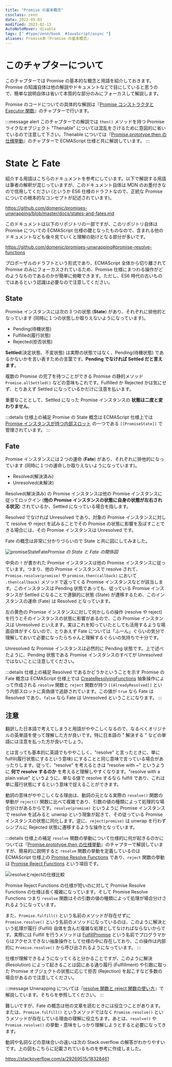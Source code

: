 ```yaml
---
title: "Promise の基本概念"
cssclass: zenn
date: 2022-05-03
modified: 2023-02-13
AutoNoteMover: disable
tags: [" #type/zenn/book  #JavaScript/async "]
aliases: Promise本『Promise の基本概念』
---
```


# このチャプターについて

このチャプターでは Promise の基本的な概念と用語を紹介しておきます。Promise の知識自体は他の解説やドキュメントなどで目にしていると思うので、簡単な説明自体は省いて本質的な部分のみにフォーカスして解説します。

Promise のコードについての具体的な解説は『[Promise コンストラクタと Executor 関数](3-epasync-promise-constructor-executor-func)』のチャプターで行います。

:::message alert
このチャプターでの解説では `then()` メソッドを持つ Promise ライクなオブジェクト "Thenable" については混乱をさけるために意図的に省いているので注意して下さい。Thenable については『[Promise.prototype.then の仕様挙動](m-epasync-promise-prototype-then)』のチャプターで ECMAScript 仕様と共に解説しています。
:::

# State と Fate

紹介する用語はこちらのドキュメントを参考にしています。以下で解説する用語は筆者の解釈が混じっていますが、このドキュメント自体は MDN のお墨付きなので信用してください (というか ES6 仕様のドラフトなので、正統な Promise についての根本的なコンセプトが記述されています)。

https://github.com/domenic/promises-unwrapping/blob/master/docs/states-and-fates.md

このドキュメントは以下のリポジトリの一部ですが、このリポジトリ自体は Promise についての ECMAScript 仕様の礎となったものなので、含まれる他のドキュメントなども後々見ていくと理解の助けとなる部分が多いです。

https://github.com/domenic/promises-unwrapping#promise-resolve-functions

プロポーザルのドラフトという形式であり、ECMAScript 全体から切り離されて Promise のみにフォーカスされているため、Promise 仕様にまつわる操作がどのようなものであるのかが簡単に俯瞰できます。ただし、ES6 時代の古いものではあるという認識は必要なので注意してください。

## State

Promise インスタンスには次の３つの状態 (**State**) があり、それぞれに排他的となっています (同時に１つの状態しか取りえないようになっています)。

- Pending(待機状態)
- Fulfilled(履行状態)
- Rejected(拒否状態)

**Settled**(決定状態、不変状態) は実際の状態ではなく、Pending(待機状態) であるかないかを言い表すための言葉です。**Pending でなければ Settled だと言えます**。

複数の Promise の完了を待つことができる Promise の静的メソッド `Promise.allSettled()` などの意味もこれです。Fulfilled か Rejected かは気にせず、とりあえず Settled になっているかだけに注意を払います。

重要なこととして、Settled になった Promise インスタンスの **状態は二度と変わりません**。

:::details 仕様上の補足
Promise の State 概念は ECMAScript 仕様上では [Promise インスタンスが持つ内部スロット](https://tc39.es/ecma262/#table-internal-slots-of-promise-instances) の一つである `[[PromiseState]]` で管理されています。
:::

## Fate

Promise インスタンスには２つの運命 (**Fate**) があり、それぞれに排他的になっています (同時に１つの運命しか取りえないようになっています)。

- Resolved(解決済み)
- Unresolved(未解決)

Resolved(解決済み) の Promise インスタンスは他の Promise インスタンスに従ってロックイン (**他の Promise インスタンスの状態に自身の状態が左右される状況**) されているか、Settled になっている場合を指します。

Resolved でなければ Unresolved であり、対象の Promise インスタンスに対して resolve や reject を試みることでその Promise の状態に影響を及ぼすことできる場合には、その Promise インスタンスは Unresolved です。

Fate の概念は非常に分かりづらいので State と共に図にしてみました。

![promiseStateFate](/images/js-async/img_promiseStateFate.jpg)*Promise の State と Fate の関係図*

中央の `?` が書かれた Promise インスタンスは他の Promise インスタンスに従っています。つまり、他の Promise インスタンスで resolve されて、`Promise.resolve(promise)` や `promise.then(callback)` において `.then(callback)` メソッドで返ってくる Promise インスタンスなどが該当します。このインスタンスは Pending 状態であっても、従っている Promise インスタンスが Settled になることで連鎖的に状態 (State) が遷移するため、このインスタンスの運命 (Fate) は Resolved となっています。

左の黄色の Promise インスタンスに対して何かしらの操作 (resolve や reject) を行うとそのインスタンスの状態に影響があるので、この Promise インスタンスは Unresolved といえます。実はこれを知っていたとしても活用するような場面自体がすくないので、とりあえず Fate については「ふーん」ぐらいの気分で理解しておいて必要になったらちゃんと理解するぐらいの気持ちで十分です。

Unresolved な Promise インスタンスは必然的に Pending 状態です。上で述べたように、Pending 状態である Promise インスタンスのすべてが Unresolved ではないことに注意してください。

:::details 仕様上の補足
Resolved であるかどうかということを示す Promise の Fate 概念は ECMAScript 仕様上では [CreateResolvingFunctions](https://tc39.es/ecma262/#sec-createresolvingfunctions) 抽象操作によって作成される `resolve` 関数と `reject` 関数が持つ `[[AlreadyResolved]]` という内部スロットに真偽値で追跡されています。この値が `true` なら Fate は Resolved であり、`false` なら Fate は Unresolved ということになります。
:::

## 注意

翻訳した日本語で考えてしまうと用語がややこしくなるので、なるべくオリジナルの英単語を使って理解した方が良いです。特に日本語の " 解決する " などの単語には注意を払った方が良いでしょう。

とは言っても基本的に英語でもややこしく、"resolve" と言ったときに、単に fulfill(履行状態にするという意味) にすることと同じ意味で言っている場合があったりします。従って、"resolve" を考えるときは "resolve with ~" というように **何で resolve するのか** を考えると理解しやすくなります。"resolve with a plain value" というように、単なる値で resolve するなら fulfill であり、これは単に履行状態にするという意味で捉えることができます。

動詞の意味がややこしくなる理由は、動詞の元となる実際の `resolve()` 関数の挙動が `reject()` 関数に比べて複雑であり、引数の値の種類によって処理的な場合分けがあるからです。`resolve(promise)` というように Promise インスタンスで resolve を試みると unwrap という現象が起きて、その従っている Promise インスタンスの状態に同化します。逆に、`reject(promise)` は unwrap を行わずシンプルに Rejected 状態に遷移するような操作となっています。

:::details 仕様上の補足
`resolve` 関数の挙動について仕様的に何が起きるのかについては『[Promise.prototype.then の仕様挙動](m-epasync-promise-prototype-then)』のチャプターで解説していますが、簡易的に説明すると `resolve` 関数の挙動を定義しているのは ECMAScript 仕様上の [Promise Resolve Functions](https://tc39.es/ecma262/#sec-promise-resolve-functions) であり、`reject` 関数の挙動は [Promise Reject Functions](https://tc39.es/ecma262/#sec-promise-reject-functions) という項目です。

![resolveとrejectの仕様比較](/images/js-async/img_spec-diff-resolve-reject.jpg)

Promise Reject Functions の仕様が短いのに対して Promise Resolve Functions の仕様は長く複雑になっています。そして Promise Resolve Functions つまり `resolve` 関数はその引数の値の種類によって処理が場合分けされるようになっています。

また、`Promise.fulfill()` という名前のメソッドが存在せずに `Promise.resolve()` という名前のメソッドになっているのは、このように解決という処理が履行 (Fulfill) 自体を含んだ複雑な処理としてなければならないからです。実際には Fulfill を行うメソッドは [FulfillPromise](https://tc39.es/ecma262/#sec-fulfillpromise) という名前でプログラマからはアクセスできない抽象操作として仕様の中に存在しており、この操作は内部的に `Promise.resolve()` から呼び出されるようになっています。
:::

仕様が理解できるようになってくると分かることですが、このように解決 (Resolution) によって起きることは図にある通り履行 (Fulfillment) や引数に取った Promise オブジェクトの状態に応じて拒否 (Rejection) を起こすなど多数の場合があるので注意してください。

:::message
Unwrapping については『[resolve 関数と reject 関数の使い方](g-epasync-resolve-reject)』で解説しています。そちらを参照してください。
:::

難しいですが、Fate の概念は他の文章を読むときには役立つことがあります。または、`Promise.fulfill()` というメソッドではなく `Promise.resolve()` というメソッドが存在している理由の理解に役立ちます。あとは、`resolve()` や `Promise.resolve()` の挙動・意味をしっかり理解しようとすると必要になってきます。

動詞や名詞などの意味合いの違いは次の Stack overflow の解答がわかりやすいです。上の図もこちらに記載されているものを参考に作成しました。

https://stackoverflow.com/a/29269515/18328461
